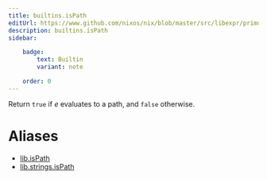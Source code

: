 ```yaml
---
title: builtins.isPath
editUrl: https://www.github.com/nixos/nix/blob/master/src/libexpr/primops.cc
description: builtins.isPath
sidebar:

    badge:
        text: Builtin
        variant: note

    order: 0
---
```


Return `true` if *e* evaluates to a path, and `false` otherwise.


# Aliases

- [lib.isPath](./reference/lib/lib-isPath)
- [lib.strings.isPath](./reference/lib/strings/lib-strings-isPath)


